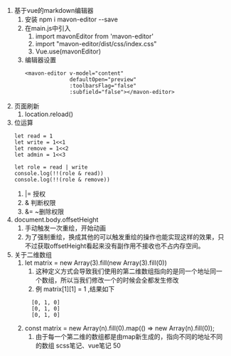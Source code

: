 1. 基于vue的markdown编辑器
   1. 安装 npm i mavon-editor --save
   2. 在main.js中引入
      1. import mavonEditor from 'mavon-editor'
      2. import "mavon-editor/dist/css/index.css"
      3. Vue.use(mavonEditor)
   3. 编辑器设置
      ```
      <mavon-editor v-model="content"
                    defaultOpen="preview"
                    :toolbarsFlag="false"
                    :subfield="false"></mavon-editor>
      ```
2. 页面刷新
   1. location.reload()
3. 位运算
   ```
   let read = 1
   let write = 1<<1
   let remove = 1<<2
   let admin = 1<<3

   let role = read | write 
   console.log(!!(role & read))
   console.log(!!(role & remove))
   ```
   1. |= 授权
   2. & 判断权限
   3. &= ~删除权限
4. document.body.offsetHeight 
   1. 手动触发一次重绘，开始动画
   2. 为了强制重绘，换成其他的可以触发重绘的操作也能实现这样的效果，只不过获取offsetHeight看起来没有副作用不接收也不占内存空间。
5. 关于二维数组
   1. let matrix = new Array(3).fill(new Array(3).fill(0))
      1. 这种定义方式会导致我们使用的第二维数组指向的是同一个地址同一个数组，所以当我们修改一个的时候会全都发生修改
      2. 例 matrix[1][1] = 1 ,结果如下
        ```
          [0, 1, 0]
          [0, 1, 0]
          [0, 1, 0]
        ```
   2. const matrix = new Array(n).fill(0).map(() => new Array(n).fill(0));
      1. 由于每一个第二维的数组都是由map新生成的，指向不同的地址不同的数组
scss笔记、vue笔记 
50


